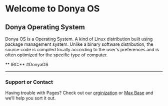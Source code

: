 # Welcome to Donya OS

## Donya Operating System

Donya OS is a Operating System. A kind of Linux distribution built using package management system. Unlike a binary software distribution, the source code is compiled locally according to the user's preferences and is often optimized for the specific type of computer. 
 
** IRC:** #DonyaOS

------

### Support or Contact

Having trouble with Pages? Check out our [orginization](https://github.com/DonyaOS) or [Max Base](https://github.com/basemax) and we’ll help you sort it out.
